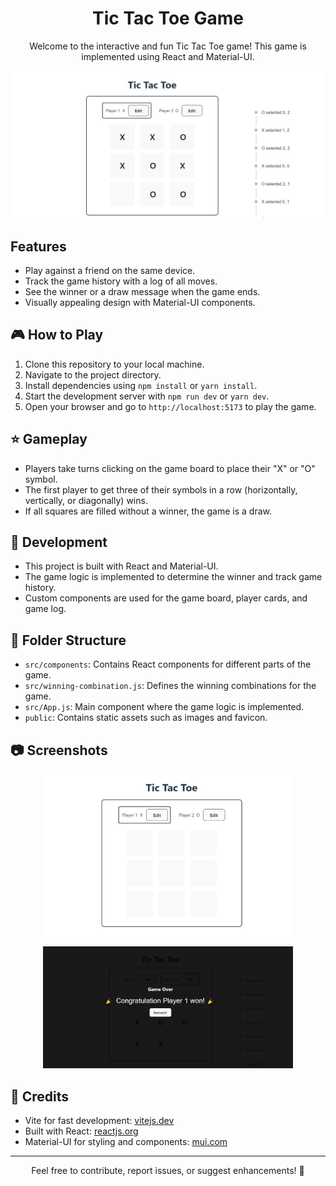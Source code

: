 <!-- Header -->
<h1 align="center">
  Tic Tac Toe Game
</h1>

<p align="center">
  Welcome to the interactive and fun Tic Tac Toe game! This game is implemented using React and Material-UI.
</p>

<!-- Video Screenshot with Link -->
<p align="center">
  <a href="./public/demo.mp4" target="_blank">
    <img src="./public/thumbnail.jpg" alt="Tic Tac Toe Video" width="600" />
  </a>
</p>

## Features
- Play against a friend on the same device.
- Track the game history with a log of all moves.
- See the winner or a draw message when the game ends.
- Visually appealing design with Material-UI components.

## 🎮 How to Play
1. Clone this repository to your local machine.
2. Navigate to the project directory.
3. Install dependencies using `npm install` or `yarn install`.
4. Start the development server with `npm run dev` or `yarn dev`.
5. Open your browser and go to `http://localhost:5173` to play the game.

## ⭐️ Gameplay
- Players take turns clicking on the game board to place their "X" or "O" symbol.
- The first player to get three of their symbols in a row (horizontally, vertically, or diagonally) wins.
- If all squares are filled without a winner, the game is a draw.

## 🚀 Development
- This project is built with React and Material-UI.
- The game logic is implemented to determine the winner and track game history.
- Custom components are used for the game board, player cards, and game log.

## 📁 Folder Structure
- `src/components`: Contains React components for different parts of the game.
- `src/winning-combination.js`: Defines the winning combinations for the game.
- `src/App.js`: Main component where the game logic is implemented.
- `public`: Contains static assets such as images and favicon.

## 📷 Screenshots
<p align="center">
  <img src="./public/screenshort1.jpg" alt="Gameplay Screenshot 1" width="400" />
</p>
<p align="center">
  <img src="./public/screenshot2.jpg" alt="Gameplay Screenshot 2" width="400" />
</p>

## 🎨 Credits
- Vite for fast development: [vitejs.dev](https://vitejs.dev/)
- Built with React: [reactjs.org](https://reactjs.org/)
- Material-UI for styling and components: [mui.com](https://mui.com/)

---

<p align="center">
  Feel free to contribute, report issues, or suggest enhancements! 🚀
</p>
